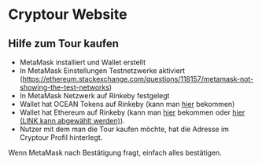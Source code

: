 # Cryptour Website


## Hilfe zum Tour kaufen
- MetaMask installiert und Wallet erstellt
- In MetaMask Einstellungen Testnetzwerke aktiviert (https://ethereum.stackexchange.com/questions/118157/metamask-not-showing-the-test-networks)
- In MetaMask Netzwerk auf Rinkeby festgelegt
- Wallet hat OCEAN Tokens auf Rinkeby (kann man [hier](https://faucet.rinkeby.oceanprotocol.com/) bekommen)
- Wallet hat Ethereum auf Rinkeby (kann man [hier](https://rinkebyfaucet.com) bekommen oder [hier (LINK kann abgewählt werden)](https://faucets.chain.link/rinkeby)).
- Nutzer mit dem man die Tour kaufen möchte, hat die Adresse im Cryptour Profil hinterlegt.

Wenn MetaMask nach Bestätigung fragt, einfach alles bestätigen.
